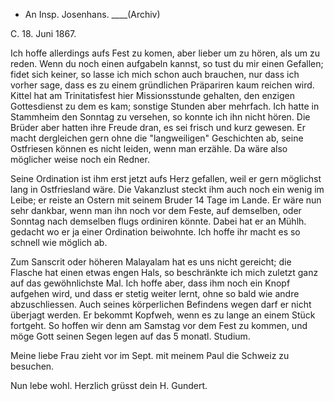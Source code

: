 + An Insp. Josenhans. ____(Archiv)

 C. 18. Juni 1867.

Ich hoffe allerdings aufs Fest zu komen, aber lieber um zu hören, als um zu reden. Wenn du noch einen aufgabeln kannst, so tust du mir einen Gefallen; fidet sich keiner, so lasse ich mich schon auch brauchen, nur dass ich vorher sage, dass es zu einem gründlichen Präpariren kaum reichen wird. 
Kittel hat am Trinitatisfest hier Missionsstunde gehalten, den enzigen Gottesdienst zu dem es kam; sonstige Stunden aber mehrfach. Ich hatte in Stammheim den Sonntag zu versehen, so konnte ich ihn nicht hören. Die Brüder aber hatten ihre Freude dran, es sei frisch und kurz gewesen. Er macht dergleichen gern ohne die "langweiligen" Geschichten ab, seine Ostfriesen können es nicht leiden, wenn man erzähle. Da wäre also möglicher weise noch ein Redner.

Seine Ordination ist ihm erst jetzt aufs Herz gefallen, weil er gern möglichst lang in Ostfriesland wäre. Die Vakanzlust steckt ihm auch noch ein wenig im Leibe; er reiste an Ostern mit seinem Bruder 14 Tage im Lande. Er wäre nun sehr dankbar, wenn man ihn noch vor dem Feste, auf demselben, oder Sonntag nach demselben flugs ordiniren könnte. Dabei hat er an Mühlh. gedacht wo er ja einer Ordination beiwohnte. Ich hoffe ihr macht es so schnell wie möglich ab.

Zum Sanscrit oder höheren Malayalam hat es uns nicht gereicht; die Flasche hat einen etwas engen Hals, so beschränkte ich mich zuletzt ganz auf das gewöhnlichste Mal. Ich hoffe aber, dass ihm noch ein Knopf aufgehen wird, und dass er stetig weiter lernt, ohne so bald wie andre abzuschliessen. Auch seines körperlichen Befindens wegen darf er nicht überjagt werden. Er bekommt Kopfweh, wenn es zu lange an einem Stück fortgeht. So hoffen wir denn am Samstag vor dem Fest zu kommen, und möge Gott seinen Segen legen auf das 5 monatl. Studium.

Meine liebe Frau zieht vor im Sept. mit meinem Paul die Schweiz zu besuchen.

Nun lebe wohl. Herzlich grüsst
 dein H. Gundert.
